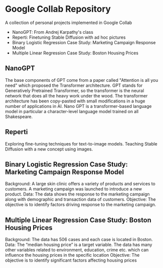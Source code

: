 # Google Collab Repository 
A collection of personal projects implemented in Google Collab
- NanoGPT: From Andrej Karpathy's class
- Reperti: Finetuning Stable Diffusion with ad hoc pictures
- Binary Logistic Regression Case Study: Marketing Campaign Response Model
- Multiple Linear Regression Case Study: Boston Housing Prices 

## NanoGPT
The base components of GPT come from a paper called "Attention is all you need" which proposed the Transformer architecture. 
GPT stands for Generatively Pretrained Transformer, so the transformer is the neural network that does all the heavy work under the wood.
The transformer architecture has been copy-pasted with small modifications in a huge number of applications in AI.
Nano GPT is a transformer-based language model in particular a character-level language model trained on all Shakespeare.

## Reperti
Exploring fine-tuning techniques for text-to-image models. Teaching Stable Diffusion with a new concept using images.

## Binary Logistic Regression Case Study: Marketing Campaign Response Model
Background: A large skin clinic offers a variety of products and services to customers. A marketing campaign was launched to introduce a new product.
Data: The data shows the response to the marketing campaign along with demographic and transaction data of customers.
Objective: The objective is to identify factors driving response to the marketing campaign.

## Multiple Linear Regression Case Study: Boston Housing Prices 
Background: The data has 506 cases and each case is located in Boston. 
Data: The “median housing price” is a target variable. The data has many other variables related to environment, education, crime etc. which can influence the housing prices in the specific location
Objective: The objective is to identify significant factors affecting housing prices

